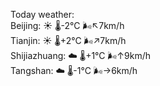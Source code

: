 Today weather:  
Beijing: ☀️   🌡️-2°C 🌬️↖7km/h  
Tianjin: ☀️   🌡️+2°C 🌬️↗7km/h  
Shijiazhuang: ☁️   🌡️+1°C 🌬️↑9km/h  
Tangshan: ☁️   🌡️-1°C 🌬️→6km/h  
